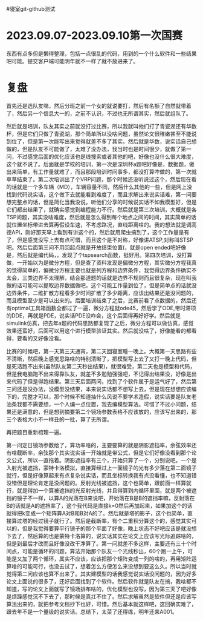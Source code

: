 #寝室git-github测试

# 2023.09.07-2023.09.10第一次国赛

东西有点多但是懒得整理，包括一点很乱的代码，用到的一个什么软件和一些结果吧可能。提交客户端可能明年就不一样了就不放进来了。

# 复盘

首先还是选队友嘛，然后分班之前一个女的就说要打，然后有名额了自然就带着了，然后另一个信息大一的，之前不认识，不过也无所谓其实，然后就组队了。

然后就是培训，队友其实之前就没打过比赛，所以我就叫他们打了青瓷湖还有华数杯，但是它们只做了青瓷湖，那个简单所以没啥问题，虽然论文很稚嫩甚至不能说到位了，但是第一次能写出来觉得就差不多了其实。然后就是华数，说实话自己想做的，但是队友不可能做了，太难了没办法，我当时也是时间很少，就做了第一问，不过感觉后面的优化应该也是线搜索或者其他的吧，好像也没什么很大难度，这个就不说了。后面就是学校的培训，第一次是深圳杯a题吧好像是，数据题，做出来简单，有工作量就难了，而且那段培训时间事多，都没打算咋做的，第一次就草草结束了。第二次培训出了个VRP问题，那个时候还没听说过这个，然后现在看的话就是一个多车辆（MD），车辆容量不同，然后什么其他的一些，但是网上没找到代码说实话，这个做下去就能看到难度了，而且求解出来说实话难，第一问要想完整点的话，但是简化当我没说。听他们分享的时候说实话不如我模型好，但是它们都出结果了，就确实感觉到编程能力不行。然后就是第三次培训，大概就是各TSP问题，其实没啥难度，然后就是怎么得到每个地点之间的时间，其实简单的话就位置坐标带进去算再假设车速，不考虑路况，直线距离啥的。我的想法就是调高德API，刚好那天早上看到有讲这个的，然后就用爬虫搞到了，这个工作量是有了，但是感觉没写上去有点可惜，而且这个是不对称，好像讲ATSP,对称叫STSP吧。然后后面第三问不用回起点就是开放结束位置(，就是open ended吧好像是，然后就是编代码，，发现了个tspsearch函数，挺好用。第四次培训，没打算做，一开始以为是微分方程，但是查了资料发现是偏微分方程，其实微分方程我真的觉得简单的，偏微分方程主要也就是列方程和边界条件，我觉得边界条件确实不太会，三类边界不太理解，结合那道题的话就是边界不规则而且很复杂，现在叫我做的话可能可以提取边界数据做吧，这个可能工作量到位了，但是简单点的话就没边界条件，二维扩散方程看多少时间扩散了多少距离，应该出结果还是没问题的，而且模型至少是可以出来的。后面培训结束了之后，比赛前看了点数据的，然后还有optimal工具箱函数全都过了一遍，微分方程就ode45，然后学了ODE,带时滞项的DDE，再就是PDE，说实话PDE没咋会，这个后面得再好好学。然后就是simulink仿真，把去年a题的代码思路都复现了之后，微分方程可以做仿真，感觉效果还蛮好，后面可以用这个进行模型验证其实。然后就没啥了，好像能看的都看得，要看的又好像没看。

比赛的时候吧，第一天第三天通宵，第二天回寝室睡一晚上。大概第一天思路有些不清晰，然后晚上感觉思路啥的特别清晰了，把模型写上去了又打一晚上代码，但是死活跑不出来(虽然队友第二天秒出结果)，就很难受，第二天也是模型和代码，但是我电脑跑不出来得靠队友，就差不多勉勉强强吧，不记得出结果没，好像是出来代码了但是得跑结果。第三天后面两问，找到了个软件属于是运气好了，然后第三问还是没办法，没模型没结果，本来说实话都不想写上去，但是现在想想应该编下的，完整才可以，那个时候不知道抽什么风说不要学术造假，说实话要是队友老油条我都不需要想，一个人编一点位置，我去编模型算法。可惜了不过小问题，结果还是满意的，但是想到摘要第二个镜场参数表格不应该放的，应该写出来的，那三个表格大小不一样丑的一批，算了无所谓。

再把题目重新梳理一遍。

第一问定日镜场参数给了，算功率啥的，主要要算的就是阴影遮挡率，余弦效率还有啥截断率，余弦那个其实说实话一开始就是带公式，但是它们好像没看到那个论文公式，所以一直拖着。阴影遮挡率有三个，开始只算了一个，分别说吧。一个是入射光被遮挡，蒙特卡洛模拟，直接算经过上一面镜子的光有多少落在第二面镜子就行，但是好像算起来有点复杂说实话，而且坐标转换我有点没看懂，也不知道错没错但是理论肯定是没问题的。反射光线被遮挡，这个也简单，跟前面一样算就行，就是得加一个算被遮挡的光反射光线，并且得算到内循环里面，就是两个被遮挡的镜子不一样，以算A的光落在B来说吧，开始落在B是B的遮挡率嘛，反射落在B的话就是A的遮挡率了，这个我代码是直接k=0然后再加起来，如果加这个的话就得把k变成一个矩阵算A对B和B对A的了。然后就是塔的影子，这个也简单，直接算过塔的经过镜子就行了。然后是截断率，有个二重积分算这个的，感觉其实可以的，但是我觉得要算平行镜子的那个平面了好像，晚上状态不好吧应该是就没想下去了，然后算的也是蒙特卡洛算的，说实话其实在论文上应该写光际追踪啥的，但是到最后才改而且好像没改干净算了。第一问就差不多这样，主要还有三十个时间点，可能是循环的问题，算法开始那个队友一个光线秒出，60个跑一上午，可能是又加了两个循环，属实不应该，应该把那个矩阵变成一列的啥的，再用矩阵运算啥的可能可行，也没去试了，想着怎么方便怎么来没想到要这么久。所以当时就觉得第二问应该也算不出来了。其实建模型的话我感觉说实话没问题的，因为好多论文上面说的很多了，还好后面找到了个软件。然后软件就是队友在搞，我啥都不知道，写的论文上面就写了镜场排布啥的，优化模型也没写，因为第三天了吧好像是烦躁感觉沉不下去了，那时候是真扛不住了。然后求解虽然是软件但还是应该写算法出来的，就把参考文档抄下也好，可惜。然后基本就这样吧，这回确实难了，跟去年不是一个量级的说实话。总结下，太菜了还得练，明年还来A001。